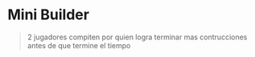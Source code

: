 # Mini Builder

> 2 jugadores compiten por quien logra terminar mas contrucciones antes de que termine el tiempo
